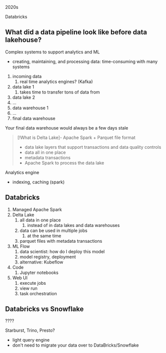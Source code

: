 2020s

Databricks

## What did a data pipeline look like before data lakehouse?

Complex systems to support analytics and ML
- creating, maintaining, and processing data: time-consuming with many systems


1. incoming data
	1. real time analytics engines? (Kafka)
2. data lake 1
	1. takes time to transfer tons of data from 
3. data lake 2
4. ...
5. data warehouse 1
6. ...
7. final data warehouse

Your final data warehouse would always be a few days stale


>[!What is Delta Lake]-
>Apache Spark + Parquet file format
> - data lake layers that support transactions and data quality controls
> - data all in one place
> - metadata transactions
> - Apache Spark to process the data lake

Analytics engine
- indexing, caching (spark)

## Databricks

1. Managed Apache Spark
2. Delta Lake
	1. all data in one place
		1. instead of in data lakes and data warehouses
	2. data can be used in multiple jobs
		1. at the same time
	3. parquet files with metadata transactions
3. ML Flow
    1. data scientist: how do I deploy this model
    2. model registry, deployment
    3. alternative: Kubeflow
4. Code
	1. Jupyter notebooks
5. Web UI
	1. execute jobs
	2. view run
	3. task orchestration


## Databricks vs Snowflake

????


Starburst, Trino, Presto?

- light query engine
- don't need to migrate your data over to DataBricks/Snowflake